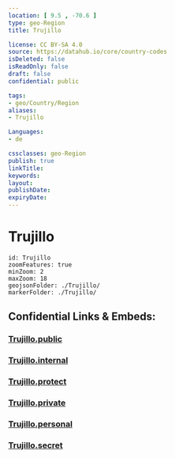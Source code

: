 ```yaml
---
location: [ 9.5 , -70.6 ] 
type: geo-Region
title: Trujillo

license: CC BY-SA 4.0
source: https://datahub.io/core/country-codes
isDeleted: false
isReadOnly: false
draft: false
confidential: public

tags:
- geo/Country/Region
aliases:
- Trujillo

Languages:
- de

cssclasses: geo-Region
publish: true
linkTitle: 
keywords: 
layout: 
publishDate: 
expiryDate: 
---
```


# Trujillo

```leaflet
id: Trujillo
zoomFeatures: true 
minZoom: 2 
maxZoom: 18
geojsonFolder: ./Trujillo/
markerFolder: ./Trujillo/
```


## Confidential Links & Embeds: 

### [Trujillo.public](/_public/\Earth\Continent\America~South\Venezuela\States~VenezuelaTrujillo.public.md) 

### [Trujillo.internal](/_internal/\Earth\Continent\America~South\Venezuela\States~VenezuelaTrujillo.internal.md) 

### [Trujillo.protect](/_protect/\Earth\Continent\America~South\Venezuela\States~VenezuelaTrujillo.protect.md) 

### [Trujillo.private](/_private/\Earth\Continent\America~South\Venezuela\States~VenezuelaTrujillo.private.md) 

### [Trujillo.personal](/_personal/\Earth\Continent\America~South\Venezuela\States~VenezuelaTrujillo.personal.md) 

### [Trujillo.secret](/_secret/\Earth\Continent\America~South\Venezuela\States~VenezuelaTrujillo.secret.md)


